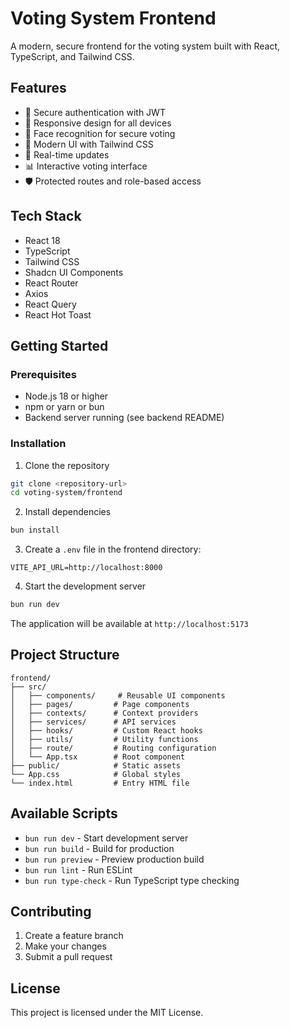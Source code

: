 # Voting System Frontend

A modern, secure frontend for the voting system built with React, TypeScript, and Tailwind CSS.

## Features

- 🔐 Secure authentication with JWT
- 📱 Responsive design for all devices
- 🎥 Face recognition for secure voting
- 🎨 Modern UI with Tailwind CSS
- 🔄 Real-time updates
- 📊 Interactive voting interface
- 🛡️ Protected routes and role-based access

## Tech Stack

- React 18
- TypeScript
- Tailwind CSS
- Shadcn UI Components
- React Router
- Axios
- React Query
- React Hot Toast

## Getting Started

### Prerequisites

- Node.js 18 or higher
- npm or yarn or bun
- Backend server running (see backend README)

### Installation

1. Clone the repository
```bash
git clone <repository-url>
cd voting-system/frontend
```

2. Install dependencies
```bash
bun install
```

3. Create a `.env` file in the frontend directory:
```env
VITE_API_URL=http://localhost:8000
```

4. Start the development server
```bash
bun run dev
```

The application will be available at `http://localhost:5173`

## Project Structure

```
frontend/
├── src/
│   ├── components/     # Reusable UI components
│   ├── pages/         # Page components
│   ├── contexts/      # Context providers
│   ├── services/      # API services
│   ├── hooks/         # Custom React hooks
│   ├── utils/         # Utility functions
│   ├── route/         # Routing configuration
│   └── App.tsx        # Root component
├── public/            # Static assets
└── App.css            # Global styles
└── index.html         # Entry HTML file
```

## Available Scripts

- `bun run dev` - Start development server
- `bun run build` - Build for production
- `bun run preview` - Preview production build
- `bun run lint` - Run ESLint
- `bun run type-check` - Run TypeScript type checking

## Contributing

1. Create a feature branch
2. Make your changes
3. Submit a pull request

## License

This project is licensed under the MIT License.
